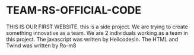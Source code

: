 # TEAM-RS-OFFICIAL-CODE
THIS IS OUR FIRST WEBSITE. this is a side project.
We are trying to create something innovative as a team.
We are 2 individuals working as a team in this project.
The javascript was written by HellcodesIn. The HTML and Twind was written by Ro-m8
